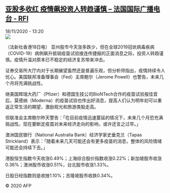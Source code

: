 <!--1605707700000-->
[亚股多收红 疫情飙投资人转趋谨慎 – 法国国际广播电台 - RFI](http://www.rfi.fr//cn/contenu/20201118-%E4%BA%9A%E8%82%A1%E5%A4%9A%E6%94%B6%E7%BA%A2-%E7%96%AB%E6%83%85%E9%A3%99%E6%8A%95%E8%B5%84%E4%BA%BA%E8%BD%AC%E8%B6%8B%E8%B0%A8%E6%85%8E)
------

<div>18/11/2020 - 13:20</div><img src="https://s.rfi.fr/media/display/5533e474-299e-11eb-bff4-005056a98db9/w:310/p:16x9/eco0009b.201118202003.jpg"><div class="t-content__body u-clearfix"><p>（法新社香港18日电）    亚州股市今天涨多跌少，但在全球2019冠状病毒疾病（COVID-19）病例飙升抵销疫苗试验接连传捷报的正面消息之际，投资人转趋谨慎。疫情升温对原本已不稳定的经济复苏带来冲击。</p><p>证券交易所大厅内对于长期展望虽然还是普遍乐观，但分析师指出，疫情持续令人忧心。美国联邦准备理事会（Fed）主席鲍尔（Jerome Powell）也警告，未来几个月将充满挑战性。</p><p>继美国辉瑞大药厂（Pfizer）和德国生技公司BioNTech合作的疫苗试验报佳音后，莫德纳（Moderna）的疫苗试验也传出好消息，提高人们认为明年初可以重返正常生活的期望，激励观光和旅游类股走高。</p><p>但联准会主席鲍尔昨天警告：「在目前疫情迅速蔓延的情况下，未来几个月恐充满挑战性。现在要断定疫苗对未来经济走向的影响，或许还言之过早。」</p><p>澳洲国民银行（National Australia Bank）经济学家史垂克兰（Tapas Strickland）表示：「随着未来几天可能还会有更多疫苗的消息，整体的风险情绪可能还会持续下去。」</p><p>港股恒生指数今天收涨0.49%；上海综合股价指数收涨0.22%；新加坡股市收涨0.36%；澳洲股市收涨0.51%，台北股市收涨1.33%。</p><p>日股日经指数则是收挫1.10%；吉隆坡股市收跌0.34%。</p><p class="t-copyright">© 2020 AFP</p>        </div>
